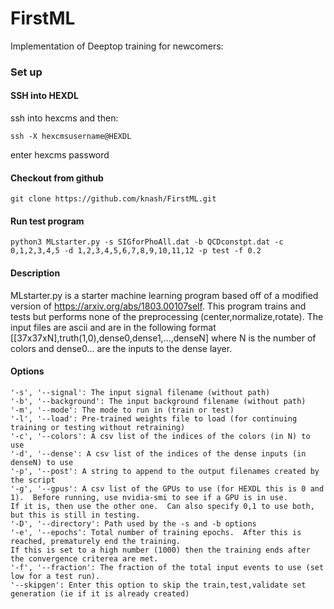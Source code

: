 # FirstML
Implementation of Deeptop training for newcomers:

### Set up
#### SSH into HEXDL
ssh into hexcms and then:
```
ssh -X hexcmsusername@HEXDL
```
enter hexcms password

#### Checkout from github
```
git clone https://github.com/knash/FirstML.git
```
#### Run test program
```
python3 MLstarter.py -s SIGforPhoAll.dat -b QCDconstpt.dat -c 0,1,2,3,4,5 -d 1,2,3,4,5,6,7,8,9,10,11,12 -p test -f 0.2
```

#### Description
MLstarter.py is a starter machine learning program based off of a modified version of https://arxiv.org/abs/1803.00107self.
This program trains and tests but performs none of the preprocessing (center,normalize,rotate).
The input files are ascii and are in the following format [[37x37xN],truth(1,0),dense0,dense1,...,denseN] where N is the number of colors and dense0...
are the inputs to the dense layer.

#### Options
```
'-s', '--signal': The input signal filename (without path)
'-b', '--background': The input background filename (without path)
'-m', '--mode': The mode to run in (train or test)
'-l', '--load': Pre-trained weights file to load (for continuing training or testing without retraining)
'-c', '--colors': A csv list of the indices of the colors (in N) to use
'-d', '--dense': A csv list of the indices of the dense inputs (in denseN) to use
'-p', '--post': A string to append to the output filenames created by the script
'-g', '--gpus': A csv list of the GPUs to use (for HEXDL this is 0 and 1).  Before running, use nvidia-smi to see if a GPU is in use.
If it is, then use the other one.  Can also specify 0,1 to use both, but this is still in testing.
'-D', '--directory': Path used by the -s and -b options
'-e', '--epochs': Total number of training epochs.  After this is reached, prematurely end the training.
If this is set to a high number (1000) then the training ends after the convergence criterea are met.
'-f', '--fraction': The fraction of the total input events to use (set low for a test run).
'--skipgen': Enter this option to skip the train,test,validate set generation (ie if it is already created)
```
